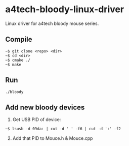 a4tech-bloody-linux-driver
====================

Linux driver for a4tech bloody mouse series.

## Compile
```
~$ git clone <repo> <dir>
~$ cd <dir>
~$ cmake ./
~$ make
```

## Run
```
./bloody
```

## Add new bloody devices

1. Get USB PID of device:
```
~$ lsusb -d 09da: | cut -d ' ' -f6 | cut -d ':' -f2
```

2. Add that PID to Mouce.h & Mouce.cpp
